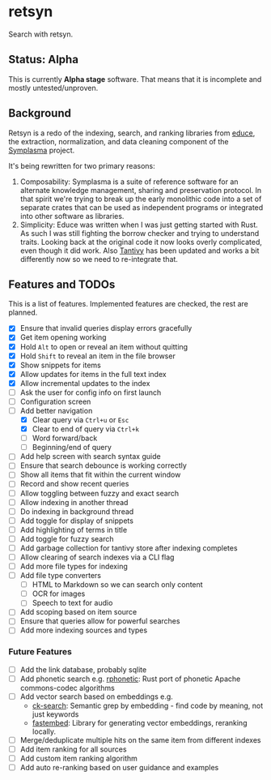 # retsyn

Search with retsyn.

## Status: Alpha

This is currently **Alpha stage** software. That means that it is incomplete and mostly untested/unproven.

## Background

Retsyn is a redo of the indexing, search, and ranking libraries from [educe](https://github.com/symplasma/educe), the extraction, normalization, and data cleaning component of the [Symplasma](https://www.symplasma.com/) project.

It's being rewritten for two primary reasons:

1. Composability: Symplasma is a suite of reference software for an alternate knowledge management, sharing and preservation protocol. In that spirit we're trying to break up the early monolithic code into a set of separate crates that can be used as independent programs or integrated into other software as libraries.
2. Simplicity: Educe was written when I was just getting started with Rust. As such I was still fighting the borrow checker and trying to understand traits. Looking back at the original code it now looks overly complicated, even though it did work. Also [Tantivy](https://github.com/quickwit-oss/tantivy) has been updated and works a bit differently now so we need to re-integrate that.

## Features and TODOs

This is a list of features. Implemented features are checked, the rest are planned.

- [x] Ensure that invalid queries display errors gracefully
- [x] Get item opening working
- [x] Hold `Alt` to open or reveal an item without quitting
- [x] Hold `Shift` to reveal an item in the file browser
- [x] Show snippets for items
- [x] Allow updates for items in the full text index
- [x] Allow incremental updates to the index
- [ ] Ask the user for config info on first launch
- [ ] Configuration screen
- [ ] Add better navigation
  - [x] Clear query via `Ctrl+u` or `Esc`
  - [x] Clear to end of query via `Ctrl+k`
  - [ ] Word forward/back
  - [ ] Beginning/end of query
- [ ] Add help screen with search syntax guide
- [ ] Ensure that search debounce is working correctly
- [ ] Show all items that fit within the current window
- [ ] Record and show recent queries
- [ ] Allow toggling between fuzzy and exact search
- [ ] Allow indexing in another thread
- [ ] Do indexing in background thread
- [ ] Add toggle for display of snippets
- [ ] Add highlighting of terms in title
- [ ] Add toggle for fuzzy search
- [ ] Add garbage collection for tantivy store after indexing completes
- [ ] Allow clearing of search indexes via a CLI flag
- [ ] Add more file types for indexing
- [ ] Add file type converters
  - [ ] HTML to Markdown so we can search only content
  - [ ] OCR for images
  - [ ] Speech to text for audio
- [ ] Add scoping based on item source
- [ ] Ensure that queries allow for powerful searches
- [ ] Add more indexing sources and types

### Future Features

- [ ] Add the link database, probably sqlite
- [ ] Add phonetic search e.g. [rphonetic](https://lib.rs/crates/rphonetic): Rust port of phonetic Apache commons-codec algorithms
- [ ] Add vector search based on embeddings e.g.
  - [ck-search](https://lib.rs/crates/ck-search): Semantic grep by embedding - find code by meaning, not just keywords
  - [fastembed](https://lib.rs/crates/fastembed): Library for generating vector embeddings, reranking locally.
- [ ] Merge/deduplicate multiple hits on the same item from different indexes
- [ ] Add item ranking for all sources
- [ ] Add custom item ranking algorithm
- [ ] Add auto re-ranking based on user guidance and examples
